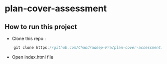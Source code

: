 ﻿# plan-cover-assessment
## How to run this project
- Clone this repo :
```javascript
    git clone https://github.com/Chandradeep-Pra/plan-cover-assessment.git
```
- Open index.html file
